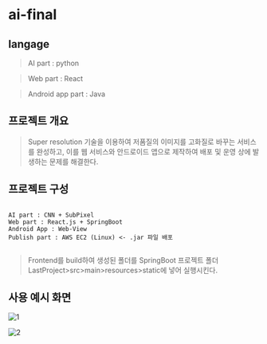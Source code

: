 ﻿# ai-final



## langage
> AI part : python

> Web part : React

> Android app part : Java



## 프로젝트 개요
> Super resolution 기술을 이용하여 저품질의 이미지를 고화질로 바꾸는 서비스를 완성하고, 이를 웹 서비스와 안드로이드 앱으로 제작하여 배포 및 운영 상에 발생하는 문제를 해결한다.



## 프로젝트 구성

```

AI part : CNN + SubPixel  
Web part : React.js + SpringBoot  
Android App : Web-View  
Publish part : AWS EC2 (Linux) <- .jar 파일 배포  


```

> Frontend를 build하여 생성된 폴더를 SpringBoot 프로젝트 폴더 LastProject>src>main>resources>static에 넣어 실행시킨다.



## 사용 예시 화면

![1](https://user-images.githubusercontent.com/13237010/68270170-d44f7a80-009f-11ea-8bec-71e66406944f.PNG)


![2](https://user-images.githubusercontent.com/13237010/68270169-d44f7a80-009f-11ea-8372-b36e61c7153f.PNG)


